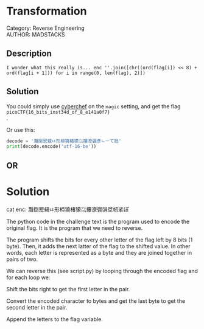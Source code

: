 # Transformation

Category: Reverse Engineering </br>
AUTHOR: MADSTACKS

## Description
```
I wonder what this really is... enc ''.join([chr((ord(flag[i]) << 8) + ord(flag[i + 1])) for i in range(0, len(flag), 2)])
```

## Solution

You could simply use [cyberchef]() on the `magic` setting, and get the flag `picoCTF{16_bits_inst34d_of_8_e141a0f7}`</br>.

Or use this:
```py
decode = '灩捯䍔䙻ㄶ形楴獟楮獴㌴摟潦弸彥ㄴㅡて㝽'
print(decode.encode('utf-16-be'))
```

## OR
# Solution
cat enc: 灩捯䍔䙻ㄶ形楴獟楮獴㌴摟潦弸弲㘶㠴挲ぽ

The python code in the challenge text is the program used to encode the original flag. It is the program that we need to reverse.

The program shifts the bits for every other letter of the flag left by 8 bits (1 byte). Then, it adds the next latter of the flag to the shifted value. In other words, each letter is represented as a byte and they are joined together in pairs of two.

We can reverse this (see script.py) by looping through the encoded flag and for each loop we:

Shift the bits right to get the first letter in the pair.

Convert the encoded character to bytes and get the last byte to get the second letter in the pair.

Append the letters to the flag variable.


